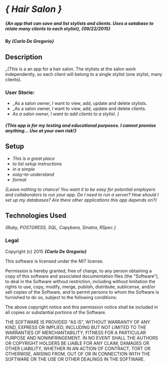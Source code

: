# _{ Hair Salon }_

##### _{An app that can save and list stylists and clients.  Uses a satabase to relate many clients to each stylist}, {09/22/2015}_

#### By _**{Carlo De Gregorio}**_

## Description

_{This is a an app for a hair salon. The stylists at the salon work
  independently, so each client will belong to a single stylist (one stylist, many clients).
### User Storie:
* _As a salon owner, I want to view, add, update and delete stylists.
* _As a salon owner, I want to view, add, update and delete clients.
* _As a salon owner, I want to add clients to a stylist.
}_

##### _****{This app is for my testing and educational purposes. I cannot promise anything... Use at your own risk!}****_


## Setup

* _This is a great place_
* _to list setup instructions_
* _in a simple_
* _easy-to-understand_
* _format_

_{Leave nothing to chance! You want it to be easy for potential employers and collaborators to run your app. Do I need to run a server? How should I set up my databases? Are there other applications this app depends on?}_

## Technologies Used

_{Ruby, POSTGRESS, SQL, Capybara, Sinatra, RSpec.}_

### Legal

Copyright (c) 2015 **_{Carlo De Gregorio}_**

This software is licensed under the MIT license.

Permission is hereby granted, free of charge, to any person obtaining a copy
of this software and associated documentation files (the "Software"), to deal
in the Software without restriction, including without limitation the rights
to use, copy, modify, merge, publish, distribute, sublicense, and/or sell
copies of the Software, and to permit persons to whom the Software is
furnished to do so, subject to the following conditions:

The above copyright notice and this permission notice shall be included in
all copies or substantial portions of the Software.

THE SOFTWARE IS PROVIDED "AS IS", WITHOUT WARRANTY OF ANY KIND, EXPRESS OR
IMPLIED, INCLUDING BUT NOT LIMITED TO THE WARRANTIES OF MERCHANTABILITY,
FITNESS FOR A PARTICULAR PURPOSE AND NONINFRINGEMENT. IN NO EVENT SHALL THE
AUTHORS OR COPYRIGHT HOLDERS BE LIABLE FOR ANY CLAIM, DAMAGES OR OTHER
LIABILITY, WHETHER IN AN ACTION OF CONTRACT, TORT OR OTHERWISE, ARISING FROM,
OUT OF OR IN CONNECTION WITH THE SOFTWARE OR THE USE OR OTHER DEALINGS IN
THE SOFTWARE.
